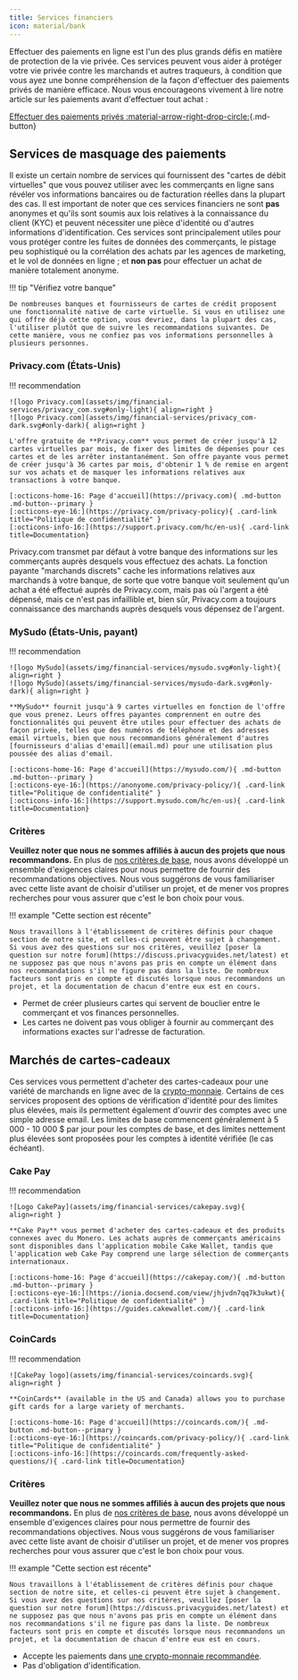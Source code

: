 ```yaml
---
title: Services financiers
icon: material/bank
---
```


Effectuer des paiements en ligne est l'un des plus grands défis en matière de protection de la vie privée. Ces services peuvent vous aider à protéger votre vie privée contre les marchands et autres traqueurs, à condition que vous ayez une bonne compréhension de la façon d'effectuer des paiements privés de manière efficace. Nous vous encourageons vivement à lire notre article sur les paiements avant d'effectuer tout achat :

[Effectuer des paiements privés :material-arrow-right-drop-circle:](advanced/payments.md ""){.md-button}

## Services de masquage des paiements

Il existe un certain nombre de services qui fournissent des "cartes de débit virtuelles" que vous pouvez utiliser avec les commerçants en ligne sans révéler vos informations bancaires ou de facturation réelles dans la plupart des cas. Il est important de noter que ces services financiers ne sont **pas** anonymes et qu'ils sont soumis aux lois relatives à la connaissance du client (KYC) et peuvent nécessiter une pièce d'identité ou d'autres informations d'identification. Ces services sont principalement utiles pour vous protéger contre les fuites de données des commerçants, le pistage peu sophistiqué ou la corrélation des achats par les agences de marketing, et le vol de données en ligne ; et **non pas** pour effectuer un achat de manière totalement anonyme.

!!! tip "Vérifiez votre banque"

    De nombreuses banques et fournisseurs de cartes de crédit proposent une fonctionnalité native de carte virtuelle. Si vous en utilisez une qui offre déjà cette option, vous devriez, dans la plupart des cas, l'utiliser plutôt que de suivre les recommandations suivantes. De cette manière, vous ne confiez pas vos informations personnelles à plusieurs personnes.

### Privacy.com (États-Unis)

!!! recommendation

    ![logo Privacy.com](assets/img/financial-services/privacy_com.svg#only-light){ align=right }
    ![logo Privacy.com](assets/img/financial-services/privacy_com-dark.svg#only-dark){ align=right }
    
    L'offre gratuite de **Privacy.com** vous permet de créer jusqu'à 12 cartes virtuelles par mois, de fixer des limites de dépenses pour ces cartes et de les arrêter instantanément. Son offre payante vous permet de créer jusqu'à 36 cartes par mois, d'obtenir 1 % de remise en argent sur vos achats et de masquer les informations relatives aux transactions à votre banque.
    
    [:octicons-home-16: Page d'accueil](https://privacy.com){ .md-button .md-button--primary }
    [:octicons-eye-16:](https://privacy.com/privacy-policy){ .card-link title="Politique de confidentialité" }
    [:octicons-info-16:](https://support.privacy.com/hc/en-us){ .card-link title=Documentation}

Privacy.com transmet par défaut à votre banque des informations sur les commerçants auprès desquels vous effectuez des achats. La fonction payante "marchands discrets" cache les informations relatives aux marchands à votre banque, de sorte que votre banque voit seulement qu'un achat a été effectué auprès de Privacy.com, mais pas où l'argent a été dépensé, mais ce n'est pas infaillible et, bien sûr, Privacy.com a toujours connaissance des marchands auprès desquels vous dépensez de l'argent.

### MySudo (États-Unis, payant)

!!! recommendation

    ![logo MySudo](assets/img/financial-services/mysudo.svg#only-light){ align=right }
    ![logo MySudo](assets/img/financial-services/mysudo-dark.svg#only-dark){ align=right }
    
    **MySudo** fournit jusqu'à 9 cartes virtuelles en fonction de l'offre que vous prenez. Leurs offres payantes comprennent en outre des fonctionnalités qui peuvent être utiles pour effectuer des achats de façon privée, telles que des numéros de téléphone et des adresses email virtuels, bien que nous recommandions généralement d'autres [fournisseurs d'alias d'email](email.md) pour une utilisation plus poussée des alias d'email.
    
    [:octicons-home-16: Page d'accueil](https://mysudo.com/){ .md-button .md-button--primary }
    [:octicons-eye-16:](https://anonyome.com/privacy-policy/){ .card-link title="Politique de confidentialité" }
    [:octicons-info-16:](https://support.mysudo.com/hc/en-us){ .card-link title=Documentation}

### Critères

**Veuillez noter que nous ne sommes affiliés à aucun des projets que nous recommandons.** En plus de [nos critères de base](about/criteria.md), nous avons développé un ensemble d'exigences claires pour nous permettre de fournir des recommandations objectives. Nous vous suggérons de vous familiariser avec cette liste avant de choisir d'utiliser un projet, et de mener vos propres recherches pour vous assurer que c'est le bon choix pour vous.

!!! example "Cette section est récente"

    Nous travaillons à l'établissement de critères définis pour chaque section de notre site, et celles-ci peuvent être sujet à changement. Si vous avez des questions sur nos critères, veuillez [poser la question sur notre forum](https://discuss.privacyguides.net/latest) et ne supposez pas que nous n'avons pas pris en compte un élément dans nos recommandations s'il ne figure pas dans la liste. De nombreux facteurs sont pris en compte et discutés lorsque nous recommandons un projet, et la documentation de chacun d'entre eux est en cours.

- Permet de créer plusieurs cartes qui servent de bouclier entre le commerçant et vos finances personnelles.
- Les cartes ne doivent pas vous obliger à fournir au commerçant des informations exactes sur l'adresse de facturation.

## Marchés de cartes-cadeaux

Ces services vous permettent d'acheter des cartes-cadeaux pour une variété de marchands en ligne avec de la [crypto-monnaie](cryptocurrency.md). Certains de ces services proposent des options de vérification d'identité pour des limites plus élevées, mais ils permettent également d'ouvrir des comptes avec une simple adresse email. Les limites de base commencent généralement à 5 000 - 10 000 $ par jour pour les comptes de base, et des limites nettement plus élevées sont proposées pour les comptes à identité vérifiée (le cas échéant).

### Cake Pay

!!! recommendation

    ![Logo CakePay](assets/img/financial-services/cakepay.svg){ align=right }
    
    **Cake Pay** vous permet d'acheter des cartes-cadeaux et des produits connexes avec du Monero. Les achats auprès de commerçants américains sont disponibles dans l'application mobile Cake Wallet, tandis que l'application web Cake Pay comprend une large sélection de commerçants internationaux.
    
    [:octicons-home-16: Page d'accueil](https://cakepay.com/){ .md-button .md-button--primary }
    [:octicons-eye-16:](https://ionia.docsend.com/view/jhjvdn7qq7k3ukwt){ .card-link title="Politique de confidentialité" }
    [:octicons-info-16:](https://guides.cakewallet.com/){ .card-link title=Documentation}

### CoinCards

!!! recommendation

    ![CakePay logo](assets/img/financial-services/coincards.svg){ align=right }
    
    **CoinCards** (available in the US and Canada) allows you to purchase gift cards for a large variety of merchants.
    
    [:octicons-home-16: Page d'accueil](https://coincards.com/){ .md-button .md-button--primary }
    [:octicons-eye-16:](https://coincards.com/privacy-policy/){ .card-link title="Politique de confidentialité" }
    [:octicons-info-16:](https://coincards.com/frequently-asked-questions/){ .card-link title=Documentation}

### Critères

**Veuillez noter que nous ne sommes affiliés à aucun des projets que nous recommandons.** En plus de [nos critères de base](about/criteria.md), nous avons développé un ensemble d'exigences claires pour nous permettre de fournir des recommandations objectives. Nous vous suggérons de vous familiariser avec cette liste avant de choisir d'utiliser un projet, et de mener vos propres recherches pour vous assurer que c'est le bon choix pour vous.

!!! example "Cette section est récente"

    Nous travaillons à l'établissement de critères définis pour chaque section de notre site, et celles-ci peuvent être sujet à changement. Si vous avez des questions sur nos critères, veuillez [poser la question sur notre forum](https://discuss.privacyguides.net/latest) et ne supposez pas que nous n'avons pas pris en compte un élément dans nos recommandations s'il ne figure pas dans la liste. De nombreux facteurs sont pris en compte et discutés lorsque nous recommandons un projet, et la documentation de chacun d'entre eux est en cours.

- Accepte les paiements dans [une crypto-monnaie recommandée](cryptocurrency.md).
- Pas d'obligation d'identification.
